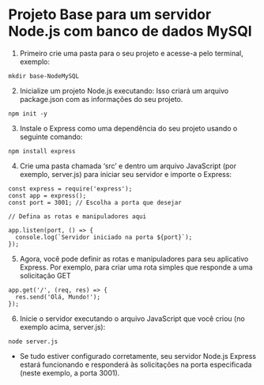 # Projeto Base para um servidor Node.js com banco de dados MySQl
1. Primeiro crie uma pasta para o seu projeto e acesse-a pelo terminal, exemplo:
```
mkdir base-NodeMySQL
```

2. Inicialize um projeto Node.js executando:
Isso criará um arquivo package.json com as informações do seu projeto.
```
npm init -y
```

3. Instale o Express como uma dependência do seu projeto usando o seguinte comando:

```
npm install express
```

4. Crie uma pasta chamada ‘src’ e dentro  um arquivo JavaScript  (por exemplo, server.js) para iniciar seu servidor e importe o Express:

```
const express = require('express');
const app = express();
const port = 3001; // Escolha a porta que desejar

// Defina as rotas e manipuladores aqui

app.listen(port, () => {
  console.log(`Servidor iniciado na porta ${port}`);
});
```

5. Agora, você pode definir as rotas e manipuladores para seu aplicativo Express. Por exemplo, para criar uma rota simples que responde a uma solicitação GET

```
app.get('/', (req, res) => {
  res.send('Olá, Mundo!');
});
```

6. Inicie o servidor executando o arquivo JavaScript que você criou (no exemplo acima, server.js):

```
node server.js 
```

- Se tudo estiver configurado corretamente, seu servidor Node.js Express estará funcionando e responderá às solicitações na porta especificada (neste exemplo, a porta 3001).
